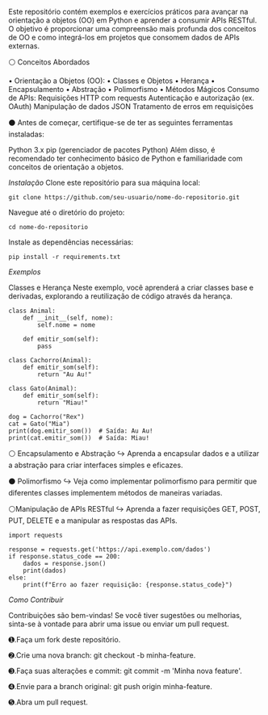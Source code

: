 Este repositório contém exemplos e exercícios práticos para avançar na orientação a objetos (OO) em Python e aprender a consumir APIs RESTful. O objetivo é proporcionar uma compreensão mais profunda dos conceitos de OO e como integrá-los em projetos que consomem dados de APIs externas.

⚪ Conceitos Abordados

• Orientação a Objetos (OO):
• Classes e Objetos
• Herança
• Encapsulamento
• Abstração
• Polimorfismo
• Métodos Mágicos
Consumo de APIs:
Requisições HTTP com requests
Autenticação e autorização (ex. OAuth)
Manipulação de dados JSON
Tratamento de erros em requisições

⚫ Antes de começar, certifique-se de ter as seguintes ferramentas instaladas:

Python 3.x
pip (gerenciador de pacotes Python)
Além disso, é recomendado ter conhecimento básico de Python e familiaridade com conceitos de orientação a objetos.

*Instalação*
Clone este repositório para sua máquina local:

```git clone https://github.com/seu-usuario/nome-do-repositorio.git```

Navegue até o diretório do projeto:

```cd nome-do-repositorio```

Instale as dependências necessárias:

```pip install -r requirements.txt```

*Exemplos*

Classes e Herança
Neste exemplo, você aprenderá a criar classes base e derivadas, explorando a reutilização de código através da herança.
```
class Animal:
    def __init__(self, nome):
        self.nome = nome

    def emitir_som(self):
        pass

class Cachorro(Animal):
    def emitir_som(self):
        return "Au Au!"

class Gato(Animal):
    def emitir_som(self):
        return "Miau!"

dog = Cachorro("Rex")
cat = Gato("Mia")
print(dog.emitir_som())  # Saída: Au Au!
print(cat.emitir_som())  # Saída: Miau!
```
⚪ Encapsulamento e Abstração
 ↪︎ Aprenda a encapsular dados e a utilizar a abstração para criar interfaces simples e eficazes.

⚫ Polimorfismo
 ↪︎ Veja como implementar polimorfismo para permitir que diferentes classes implementem métodos de maneiras variadas.

⚪Manipulação de APIs RESTful
 ↪︎ Aprenda a fazer requisições GET, POST, PUT, DELETE e a manipular as respostas das APIs.

```
import requests

response = requests.get('https://api.exemplo.com/dados')
if response.status_code == 200:
    dados = response.json()
    print(dados)
else:
    print(f"Erro ao fazer requisição: {response.status_code}")
```

*Como Contribuir*

Contribuições são bem-vindas! Se você tiver sugestões ou melhorias, sinta-se à vontade para abrir uma issue ou enviar um pull request.

➊.Faça um fork deste repositório.

➋.Crie uma nova branch: git checkout -b minha-feature.

➌.Faça suas alterações e commit: git commit -m 'Minha nova feature'.

➍.Envie para a branch original: git push origin minha-feature.

➎.Abra um pull request.
